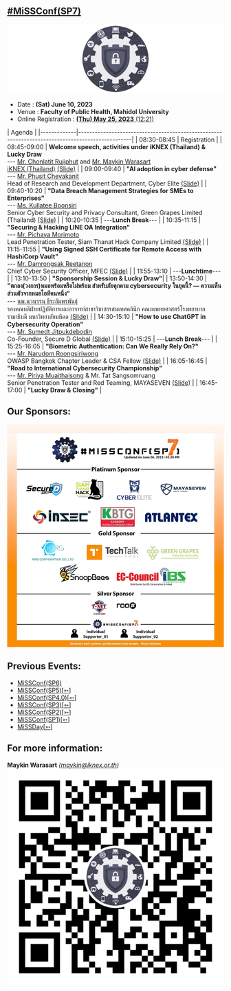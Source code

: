 ## [#MiSSConf(SP7)](https://missconf.github.io/SP7)

[![](/img/MiSSConf-icon-640x202.png "MiSSConf")](https://MiSSConf.github.io)

+ Date : **(Sat) June 10, 2023**
+ Venue : **Faculty of Public Health, Mahidol University**
+ Online Registration : [**(Thu) May 25, 2023** (12:21)](https://www.techtalkthai.com/missconfsp7-registration/)

|      Agenda       																							|
|-------------|-------------------------------------------------------------------------------------------------|
| 08:30-08:45 | Registration |
| 08:45-09:00 | **Welcome speech, activities under iKNEX (Thailand) & Lucky Draw** <br>--- [Mr. Chonlatit Rujiphut](https://www.facebook.com/LuxFerrer7Sins) and [Mr. Maykin Warasart](https://mayk.in/) <br>[iKNEX (Thailand)](https://iknex.or.th) [(Slide)](#) |
| 09:00-09:40 | **"AI adoption in cyber defense"** <br>--- [Mr. Phusit Chevakanit](https://www.linkedin.com/in/phusit-chevakanit-3195326) <br>Head of Research and Development Department, Cyber Elite [(Slide)](#) |
| 09:40-10:20 | **"Data Breach Management Strategies for SMEs to Enterprises"** <br>--- [Ms. Kullatee Boonsiri](https://www.facebook.com/kullatee.boonsiri) <br>Senior Cyber Security and Privacy Consultant, Green Grapes Limited (Thailand) [(Slide)](/SP7/Slides/GG-LG-SERVICE-DATA-LEAK-STRATEGY-230608_For-MISCONF.pdf) |
| 10:20-10:35 | ---**Lunch Break**--- |
| 10:35-11:15 | **"Securing & Hacking LINE OA Integration"** <br>--- [Mr. Pichaya Morimoto](https://www.facebook.com/index.htmli) <br>Lead Penetration Tester, Siam Thanat Hack Company Limited [(Slide)](https://www.slideshare.net/pichayaa/securing-and-hacking-line-oa-integration) |
| 11:15-11:55 | **"Using Signed SSH Certificate for Remote Access with HashiCorp Vault"** <br>--- [Mr. Damrongsak Reetanon](https://www.facebook.com/damrongsak) <br>Chief Cyber Security Officer, MFEC [(Slide)](https://www.dropbox.com/s/d1bcbqqz1n5b9a9/exported-SSH_Secrets_Engine.pdf) |
| 11:55-13:10 | ---**Lunchtime**--- |
| 13:10-13:50 | **"Sponsorship Session & Lucky Draw"**|
| 13:50-14:30 | **"ตกลง(วงการ)หมอพร้อมหรือไม่พร้อม สำหรับภัยคุกคาม cybersecurity ในยุคนี้? — ความเห็นส่วนตัวจากหมอไอทีคนหนึ่ง"** <br>--- [นพ.นวนรรน ธีระอัมพรพันธุ์](https://www.facebook.com/nawanan) <br>รองคณบดีฝ่ายปฏิบัติการและอาจารย์สาขาวิชาสารสนเทศคลินิก คณะแพทยศาสตร์โรงพยาบาลรามาธิบดี มหาวิทยาลัยมหิดล [(Slide)](/SP7/Slides/%E0%B8%AB%E0%B8%A1%E0%B8%AD%E0%B8%9E%E0%B8%A3%E0%B9%89%E0%B8%AD%E0%B8%A1%E0%B8%AB%E0%B8%A3%E0%B8%B7%E0%B8%AD%E0%B9%84%E0%B8%A1%E0%B9%88.pdf) |
| 14:30-15:10 | **"How to use ChatGPT in Cybersecurity Operation"** <br>--- [Mr. Sumedt Jitpukdebodin](https://www.facebook.com/sumedt.jitpukdebodin) <br>Co-Founder, Secure D Global [(Slide)](https://drive.google.com/file/d/1Y8Mv-M-MKcMljVKYh2FeDdPFj-J1sTFd/view) |
| 15:10-15:25 | ---**Lunch Break**--- |
| 15:25-16:05 | **"Biometric Authentication: Can We Really Rely On?"** <br>--- [Mr. Narudom Roongsiriwong](https://www.facebook.com/narudomr) <br>OWASP Bangkok Chapter Leader & CSA Fellow [(Slide)](#) |
| 16:05-16:45 | **"Road to International Cybersecurity Championship"** <br>--- [Mr. Piriya Muaithaisong](https://www.facebook.com/piriya.pee) & Mr. Tat Sangsomruang <br>Senior Penetration Tester and Red Teaming, MAYASEVEN [(Slide)](#) |
| 16:45-17:00 | **"Lucky Draw & Closing"** |


## Our Sponsors:
[![](/SP7/Sponsors/Final.jpg "MiSSConf(SP7)")](https://MiSSConf.github.io)


## Previous Events:
* [MiSSConf(SP6)](https://www.techtalkthai.com/missconf-sp6-virtual-event-registration/)
* [MiSSConf(SP5)](https://www.techtalkthai.com/misscoinf-sp5-date-and-agenda-are-announced/)[[➳](https://www.facebook.com/notes/2450050635052739/)]
* [MiSSConf(SP4.0)](https://www.techtalkthai.com/missconfsp4-0-registration-will-start-in-2018-03-16/)[[➳](https://www.facebook.com/notes/1998382990191517)]
* [MiSSConf(SP3)](https://www.techtalkthai.com/missconfsp3-registration-date-is-marked-at-march-15th-2017-12-00/)[[➳](https://www.facebook.com/notes/1590473300982490)]
* [MiSSConf(SP2)](https://www.techtalkthai.com/missconfsp2-tickets-will-be-available-for-free-at-noon-of-2016-11-03/)[[➳](https://www.facebook.com/notes/1435209959842159)]
* [MiSSConf(SP1)](https://www.techtalkthai.com/introduce-to-missconfsp1-free-it-security-seminar/)[[➳](https://www.facebook.com/notes/1292590137437476)]
* [MiSSDay](https://www.techtalkthai.com/it-connect-miss-day/)[[➳](https://www.facebook.com/notes/1257877097575447)]


## For more information:
**Maykin Warasart** *(maykin@iknex.or.th)*
[![](/img/lineat-missconf-v2-640.png "Talk w/ us via LINE")](https://line.me/R/ti/p/%40missconf)
